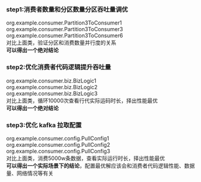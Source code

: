 ### step1:消费者数量和分区数量分区吞吐量调优
org.example.consumer.Partition3ToConsumer1 \
org.example.consumer.Partition3ToConsumer3 \
org.example.consumer.Partition3ToConsumer6 \
对比上面类，验证分区和消费数量并行度的关系 \
**可以得出一个绝对结论**

### step2:优化消费者代码逻辑提升吞吐量
org.example.consumer.biz.BizLogic1 \
org.example.consumer.biz.BizLogic2 \
org.example.consumer.biz.BizLogic3 \
对比上面类，循环10000次查看行代实际运码时长，择出性能最优 \
**可以得出一个绝对结论**

### step3:优化 kafka 拉取配置
org.example.consumer.config.PullConfig1 \
org.example.consumer.config.PullConfig2 \
org.example.consumer.config.PullConfig3 \
对比上面类，消费5000w条数据，查看实际运行时长，择出性能最优 \
**可以得出一个实际场景下的结论**，配置最优解应该会和消费者代码逻辑性能、数据量、网络情况等有关

